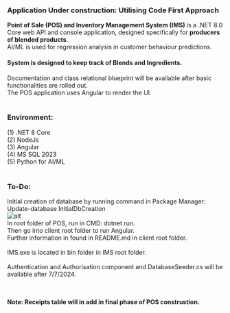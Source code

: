 <h3><b>Application Under construction: Utilising Code First Approach</b></h3>
<b>Point of Sale (POS) and Inventory Management System (IMS)</b> is a .NET 8.0 Core web API and console application, designed specifically for <b>producers of blended products</b>. <br />
AI/ML is used for regression analysis in customer behaviour predictions.
<h4>System is designed to keep track of Blends and Ingredients.</h4>
Documentation and class relational blueprint will be available after basic functionalities are rolled out.</br />
The POS application uses Angular to render the UI.<br /><br />
<h3>Environment:</h3>

(1) .NET 8 Core
<br />
(2) NodeJs
<br />
(3) Angular
<br />
(4) MS SQL 2023
<br />
(5) Python for AI/ML
<br />
<br />
<h3>To-Do:</h3>

Initial creation of database by running command in Package Manager: Update-database InitialDbCreation <br />
![alt ](https://github.com/kiet1375/POS_IMS/blob/main/POS/imgs/POS_IMS.jpg)
<br />
In root folder of POS, run in CMD:
dotnet run.
<br /> 
Then go into client root folder to run Angular. <br />
Further information in found in README.md in client root folder.<br /><br />
IMS.exe is located in bin folder in IMS root folder.<br/> <br/>
Authentication and Authorisation component and DatabaseSeeder.cs  will be available after 7/7/2024.

<br/><br />
<b>Note: Receipts table will in add in final phase of POS construstion.</b>





